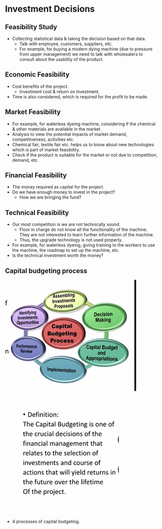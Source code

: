# Investment Decisions

## Feasibility Study

- Collecting statistical data & taking the decision based on that data.
  - Talk with employee, customers, suppliers, etc.
  - For example, for buying a modern dying machine (due to pressure from upper management) we need to talk with wholesalers to consult about the usability of the product.

## Economic Feasibility

- Cost benefits of the project.
  - Investment cost & return on investment.
- Time is also considered, which is required for the profit to be made.

## Market Feasibility

- For example, for waterless dyeing machine, considering if the chemical & other materials are available in the market.
- Analysis to view the potential impacts of market demand, competitiveness, activities etc.
- Chemical fair, textile fair etc. helps us to know about new technologies which is part of market feasibility.
- Check if the product is suitable for the market or not due to competition, demand, etc.

## Financial Feasibility

- The money required as capital for the project.
- Do we have enough money to invest in the project?
  - How we are bringing the fund?

## Technical Feasibility

- Our most competition is we are not technically sound.
  - Floor in charge do not know all the functionality of the machine. They are not interested to learn further information of the machine.
  - Thus, the upgrade technology is not used properly.
- For example, for waterless dyeing, giving training to the workers to use the machine, the roadmap to set up the machine, etc.
- Is the technical investment worth the money?

## Capital budgeting process

![](img/2023-07-29-10-08-09.png)

![](img/2023-07-29-10-09-02.png)

- 4 processes of capital budgeting.
